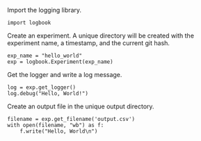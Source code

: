 Import the logging library.

    import logbook

Create an experiment. A unique directory will be created with the experiment
name, a timestamp, and the current git hash.

    exp_name = "hello_world"
    exp = logbook.Experiment(exp_name)

Get the logger and write a log message.

    log = exp.get_logger()
    log.debug("Hello, World!")

Create an output file in the unique output directory.

    filename = exp.get_filename('output.csv')
    with open(filename, "wb") as f:
        f.write("Hello, World\n")
